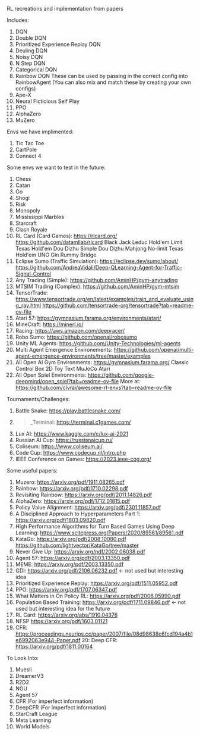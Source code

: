 RL recreations and implementation from papers

Includes:
1. DQN
2. Double DQN
3. Prioritized Experience Replay DQN 
4. Deuling DQN
5. Noisy DQN 
6. N Step DQN
7. Categorical DQN
8. Rainbow DQN 
These can be used by passing in the correct config into RainbowAgent (You can also mix and match these by creating your own configs)
9. Ape-X
10. Neural Ficticious Self Play
11. PPO 
12. AlphaZero
13. MuZero


Envs we have implimented: 
1. Tic Tac Toe
2. CartPole
3. Connect 4 


Some envs we want to test in the future:
1. Chess
2. Catan
3. Go
4. Shogi
5. Risk
6. Monopoly 
7. Mississippi Marbles
8. Starcraft
9. Clash Royale
10. RL Card (Card Games): https://rlcard.org/ https://github.com/datamllab/rlcard 
    Black Jack
    Leduc Hold'em
    Limit Texas Hold'em
    Dou Dizhu
    Simple Dou Dizhu 
    Mahjong 
    No-limit Texas Hold'em 
    UNO 
    Gin Rummy 
    Bridge
11. Eclipse Sumo (Traffic Simulation): https://eclipse.dev/sumo/about/ https://github.com/AndreaVidali/Deep-QLearning-Agent-for-Traffic-Signal-Control 
12. Any Trading (Simple): https://github.com/AminHP/gym-anytrading
13. MTSIM Trading (Complex): https://github.com/AminHP/gym-mtsim 
14. TensorTrade: https://www.tensortrade.org/en/latest/examples/train_and_evaluate_using_ray.html https://github.com/tensortrade-org/tensortrade?tab=readme-ov-file 
15. Atari 57: https://gymnasium.farama.org/environments/atari/ 
16. MineCraft: https://minerl.io/ 
17. Racing: https://aws.amazon.com/deepracer/ 
18. Robo Sumo: https://github.com/openai/robosumo 
19. Unity ML Agents: https://github.com/Unity-Technologies/ml-agents 
20. Multi Agent Emergence Environements: https://github.com/openai/multi-agent-emergence-environments/tree/master/examples 
21. All Open AI Gym Environments: https://gymnasium.farama.org/
    Classic Control
    Box 2D
    Toy Text
    MuJoCo
    Atari
22. All Open Spiel Environments: https://github.com/google-deepmind/open_spiel?tab=readme-ov-file
More at: https://github.com/clvrai/awesome-rl-envs?tab=readme-ov-file 



Tournaments/Challenges:
1. Battle Snake: https://play.battlesnake.com/ 
2. >_Terminal: https://terminal.c1games.com/ 
3. Lux AI: https://www.kaggle.com/c/lux-ai-2021 
4. Russian AI Cup: https://russianaicup.ru/ 
5. Coliseum: https://www.coliseum.ai/ 
6. Code Cup: https://www.codecup.nl/intro.php 
7. IEEE Conference on Games: https://2023.ieee-cog.org/ 


Some useful papers:
1. Muzero: https://arxiv.org/pdf/1911.08265.pdf
2. Rainbow: https://arxiv.org/pdf/1710.02298.pdf
3. Revisiting Rainbow: https://arxiv.org/pdf/2011.14826.pdf 
4. AlphaZero: https://arxiv.org/pdf/1712.01815.pdf 
5. Policy Value Alignment: https://arxiv.org/pdf/2301.11857.pdf 
6. A Disciplined Approach to Hyperparameters Part 1: https://arxiv.org/pdf/1803.09820.pdf
7. High Performance Algorithms for Turn Based Games Using Deep Learning: https://www.scitepress.org/Papers/2020/89561/89561.pdf 
8. KataGo: https://arxiv.org/pdf/2008.10080.pdf https://github.com/lightvector/KataGo/tree/master 
9. Never Give Up: https://arxiv.org/pdf/2002.06038.pdf 
10. Agent 57: https://arxiv.org/pdf/2003.13350.pdf
11. MEME: https://arxiv.org/pdf/2003.13350.pdf 
12. GDI: https://arxiv.org/pdf/2106.06232.pdf <- not used but interesting idea
13. Prioritized Experience Replay: https://arxiv.org/pdf/1511.05952.pdf 
14. PPO: https://arxiv.org/pdf/1707.06347.pdf
15. What Matters in On Policy RL: https://arxiv.org/pdf/2006.05990.pdf 
16. Population Based Training: https://arxiv.org/pdf/1711.09846.pdf <- not used but interesting idea for the future
17. RL Card: https://arxiv.org/abs/1910.04376
18. NFSP https://arxiv.org/pdf/1603.01121
19. CFR: https://proceedings.neurips.cc/paper/2007/file/08d98638c6fcd194a4b1e6992063e944-Paper.pdf 
20: Deep CFR: https://arxiv.org/pdf/1811.00164


To Look Into: 
1. Muesli 
2. DreamerV3
3. R2D2
4. NGU 
5. Agent 57
6. CFR (For imperfect information)
7. DeepCFR (For imperfect information)
8. StarCraft League 
9. Meta Learning 
10. World Models
